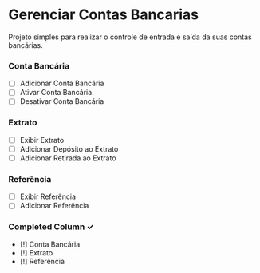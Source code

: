 # Gerenciar Contas Bancarias
Projeto simples para realizar o controle de entrada e saída da suas contas bancárias.

### Conta Bancária
- [ ] Adicionar Conta Bancária  
- [ ] Ativar Conta Bancária  
- [ ] Desativar Conta Bancária  

### Extrato
- [ ] Exibir Extrato  
- [ ] Adicionar Depósito ao Extrato  
- [ ] Adicionar Retirada ao Extrato  

### Referência
- [ ] Exibir Referência
- [ ] Adicionar Referência

### Completed Column ✓
- [!] Conta Bancária 
- [!] Extrato  
- [!] Referência  